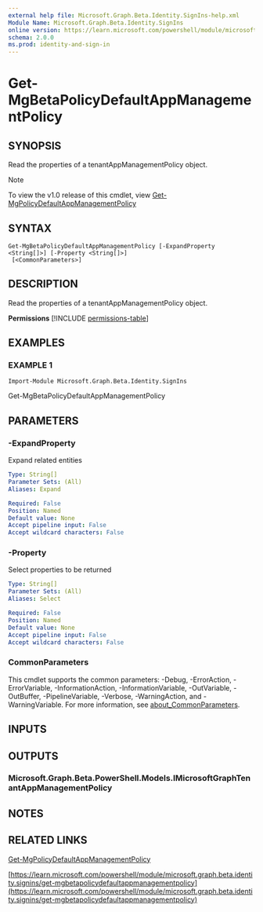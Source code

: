 ```yaml
---
external help file: Microsoft.Graph.Beta.Identity.SignIns-help.xml
Module Name: Microsoft.Graph.Beta.Identity.SignIns
online version: https://learn.microsoft.com/powershell/module/microsoft.graph.beta.identity.signins/get-mgbetapolicydefaultappmanagementpolicy
schema: 2.0.0
ms.prod: identity-and-sign-in
---
```


# Get-MgBetaPolicyDefaultAppManagementPolicy

## SYNOPSIS
Read the properties of a tenantAppManagementPolicy object.

> [!NOTE]
> To view the v1.0 release of this cmdlet, view [Get-MgPolicyDefaultAppManagementPolicy](/powershell/module/Microsoft.Graph.Identity.SignIns/Get-MgPolicyDefaultAppManagementPolicy?view=graph-powershell-1.0)

## SYNTAX

```
Get-MgBetaPolicyDefaultAppManagementPolicy [-ExpandProperty <String[]>] [-Property <String[]>]
 [<CommonParameters>]
```

## DESCRIPTION
Read the properties of a tenantAppManagementPolicy object.

**Permissions**
[!INCLUDE [permissions-table](~/../graphref/api-reference/beta/includes/permissions/tenantappmanagementpolicy-get-permissions.md)]

## EXAMPLES

### EXAMPLE 1
```
Import-Module Microsoft.Graph.Beta.Identity.SignIns
```

Get-MgBetaPolicyDefaultAppManagementPolicy

## PARAMETERS

### -ExpandProperty
Expand related entities

```yaml
Type: String[]
Parameter Sets: (All)
Aliases: Expand

Required: False
Position: Named
Default value: None
Accept pipeline input: False
Accept wildcard characters: False
```

### -Property
Select properties to be returned

```yaml
Type: String[]
Parameter Sets: (All)
Aliases: Select

Required: False
Position: Named
Default value: None
Accept pipeline input: False
Accept wildcard characters: False
```

### CommonParameters
This cmdlet supports the common parameters: -Debug, -ErrorAction, -ErrorVariable, -InformationAction, -InformationVariable, -OutVariable, -OutBuffer, -PipelineVariable, -Verbose, -WarningAction, and -WarningVariable. For more information, see [about_CommonParameters](http://go.microsoft.com/fwlink/?LinkID=113216).

## INPUTS

## OUTPUTS

### Microsoft.Graph.Beta.PowerShell.Models.IMicrosoftGraphTenantAppManagementPolicy
## NOTES

## RELATED LINKS
[Get-MgPolicyDefaultAppManagementPolicy](/powershell/module/Microsoft.Graph.Identity.SignIns/Get-MgPolicyDefaultAppManagementPolicy?view=graph-powershell-1.0)

[https://learn.microsoft.com/powershell/module/microsoft.graph.beta.identity.signins/get-mgbetapolicydefaultappmanagementpolicy](https://learn.microsoft.com/powershell/module/microsoft.graph.beta.identity.signins/get-mgbetapolicydefaultappmanagementpolicy)


